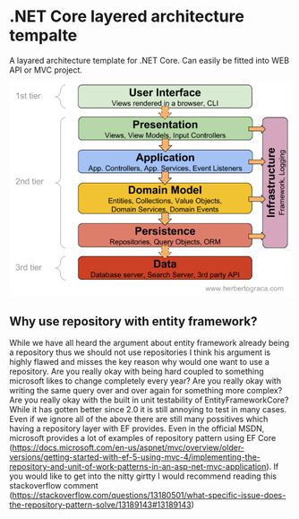 # .NET Core layered architecture tempalte
A layared architecture template for .NET Core. Can easily be fitted into WEB API or MVC project.

![layered architecute.png](./layered-architecture.png)

## Why use repository with entity framework?
While we have all heard the argument about entity framework already being a repository thus we should not use repositories I think his argument is highly flawed and misses the key reason why would one want to use a repository.
Are you really okay with being hard coupled to something microsoft likes to change completely every year?
Are you really okay with writing the same query over and over again for something more complex?
Are you really okay with the built in unit testability of EntityFrameworkCore? While it has gotten better since 2.0 it is still annoying to test in many cases. Even if we ignore all of the above there are still many possitives which having a repository layer with EF provides. Even in the official MSDN, microsoft provides a lot of examples of repository pattern using EF Core (https://docs.microsoft.com/en-us/aspnet/mvc/overview/older-versions/getting-started-with-ef-5-using-mvc-4/implementing-the-repository-and-unit-of-work-patterns-in-an-asp-net-mvc-application).  If you would like to get into the nitty girtty I would recommend reading this stackoverflow comment (https://stackoverflow.com/questions/13180501/what-specific-issue-does-the-repository-pattern-solve/13189143#13189143)

